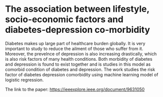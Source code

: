 # The association between lifestyle, socio-economic factors and diabetes-depression co-morbidity

Diabetes makes up large part of healthcare burden globally. It is very important to study to reduce the ailment of those who suffer from it. Moreover, the prevelnce  of depression is also increasing drastically, which is also risk factors of many health conditions. Both morbidity of diabetes and depression is found to exist together and is studies in this model as comorbid condition of diabetes and depression. The work studies the risk factor of diabetes depression comorbidity using machine learning model of logistic regression. 

The link to the paper: https://ieeexplore.ieee.org/document/9631050
